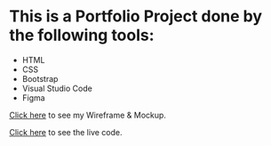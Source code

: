 # This is a Portfolio Project done by the following tools:

+ HTML
+ CSS
+ Bootstrap
+ Visual Studio Code
+ Figma

[Click here](https://www.figma.com/file/y0P4NRMD2JIIi1kNKNvt2w/Portfolio?t=WM0oBaiqys8ETl0O-0) to see my Wireframe & Mockup.

[Click here](https://ubiquitous-truffle-47bdc2.netlify.app) to see the live code.
